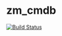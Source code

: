 # zm_cmdb
[![Build Status](https://travis-ci.org/gqdw/zm_cmdb.svg?branch=master)](https://travis-ci.org/gqdw/zm_cmdb)
